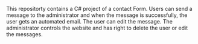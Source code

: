 This repositorty contains a C# project of a contact Form. Users can send a message to the administrator and when the message is successfully, the user gets an automated email.
The user can edit the message.
The administrator controls the website and has right to delete the user or edit the messages.
